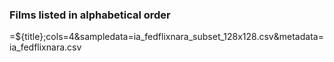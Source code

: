 ### Films listed in alphabetical order

=${title};cols=4&sampledata=ia_fedflixnara_subset_128x128.csv&metadata=ia_fedflixnara.csv
